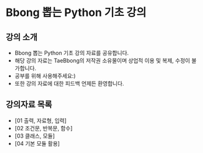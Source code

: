 # Bbong 뽑는 Python 기초 강의

## 강의 소개
* Bbong 뽑는 Python 기초 강의 자료를 공유합니다.
* 해당 강의 자료는 TaeBbong의 저작권 소유물이며 상업적 이용 및 복제, 수정이 불가합니다.
* 공부를 위해 사용해주세요:)
* 또한 강의 자료에 대한 피드백 언제든 환영합니다.

  
## 강의자료 목록
* [01 출력, 자료형, 입력]
* [02 조건문, 반복문, 함수]
* [03 클래스, 모듈]
* [04 기본 모듈 활용]